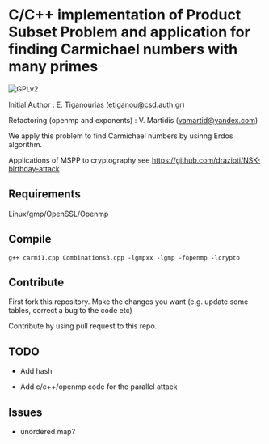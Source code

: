#  C/C++ implementation of Product Subset Problem and application for finding Carmichael numbers with many primes

![GPLv2][]

[GPLv2]: https://img.shields.io/badge/license-GPLv2-lightgrey.svg

Initial Author 						  : E. Tiganourias (etiganou@csd.auth.gr)

Refactoring (openmp and exponents)    : V. Martidis    (vamartid@yandex.com)

We apply this problem to find Carmichael numbers by usinng Erdos algorithm.

Applications of MSPP to cryptography see https://github.com/drazioti/NSK-birthday-attack

## Requirements
Linux/gmp/OpenSSL/Openmp

## Compile
```
g++ carmi1.cpp Combinations3.cpp -lgmpxx -lgmp -fopenmp -lcrypto
```

## Contribute
First fork this repository. Make the changes you want (e.g. update some tables, correct a bug to the code etc)

Contribute by using pull request to this repo. 

## TODO
- Add hash

- ~~Add c/c++/openmp  code for the parallel attack~~

## Issues

- unordered map?
